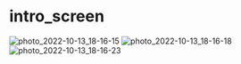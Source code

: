 # intro_screen
![photo_2022-10-13_18-16-15](https://user-images.githubusercontent.com/113766592/195600403-97e41ac6-7d1c-49d3-94dd-80d948ecf2c6.jpg)
![photo_2022-10-13_18-16-18](https://user-images.githubusercontent.com/113766592/195600445-91bd0c83-0cd9-4b66-93ff-2de28c6e388e.jpg)
![photo_2022-10-13_18-16-23](https://user-images.githubusercontent.com/113766592/195600465-68355f60-975c-487e-a239-99142c327e78.jpg)
